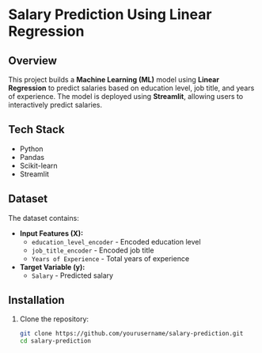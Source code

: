 # Salary Prediction Using Linear Regression  

## Overview  
This project builds a **Machine Learning (ML)** model using **Linear Regression** to predict salaries based on education level, job title, and years of experience. The model is deployed using **Streamlit**, allowing users to interactively predict salaries.  

## Tech Stack  
- Python  
- Pandas  
- Scikit-learn  
- Streamlit  

## Dataset  
The dataset contains:  
- **Input Features (X):**  
  - `education_level_encoder` - Encoded education level  
  - `job_title_encoder` - Encoded job title  
  - `Years of Experience` - Total years of experience  
- **Target Variable (y):**  
  - `Salary` - Predicted salary  

## Installation  

1. Clone the repository:  
   ```bash
   git clone https://github.com/yourusername/salary-prediction.git
   cd salary-prediction
